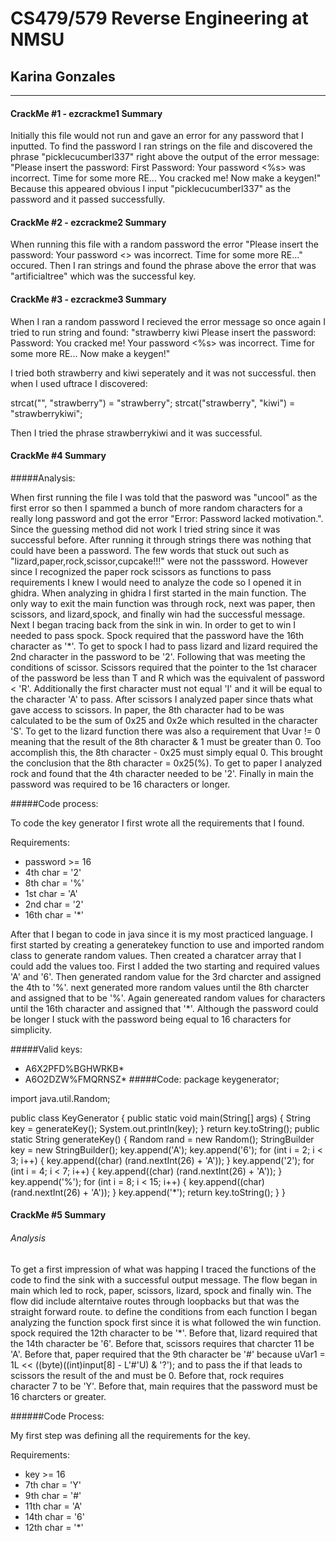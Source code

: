 # CS479/579 Reverse Engineering at NMSU
## Karina Gonzales
---
#### CrackMe #1 - ezcrackme1 Summary
Initially this file would not run and gave an error for any password that I inputted. To find the password I ran strings on the file and discovered the phrase "picklecucumberl337" right above the output of the error message: 
"Please insert the password:
First Password: 
Your password <%s> was incorrect. Time for some more RE...
You cracked me! Now make a keygen!"
Because this appeared obvious I input "picklecucumberl337" as the password and it passed successfully.

#### CrackMe #2 - ezcrackme2 Summary
When running this file with a random password the error 
"Please insert the password:
Your password <> was incorrect. Time for some more RE..." occured. 
Then I ran strings and found the phrase above the error that was "artificialtree" which was the successful key. 

#### CrackMe #3 - ezcrackme3 Summary

When I ran a random password I recieved the error message so once again I tried to run string and found:
"strawberry
kiwi
Please insert the password:
Password: 
You cracked me! 
Your password <%s> was incorrect. Time for some more RE...
Now make a keygen!"

I tried both strawberry and kiwi seperately and it was not successful. then when I used uftrace I discovered:

strcat("", "strawberry") = "strawberry";
strcat("strawberry", "kiwi") = "strawberrykiwi";

Then I tried the phrase strawberrykiwi and it was successful.

#### CrackMe #4 Summary
#####Analysis:

When first running the file I was told that the pasword was "uncool" as the first error so then I spammed a bunch of more random characters for a really long password and got the error "Error: Password lacked motivation.". Since the guessing method did not work I tried string since it was successful before. After running it through strings there was nothing that could have been a password. The few words that stuck out such as "lizard,paper,rock,scissor,cupcake!!!" were not the passsword. However since I recognized the paper rock scissors as functions to pass requirements I knew I would need to analyze the code so I opened it in ghidra. When analyzing in ghidra I first started in the main function. The only way to exit the main function was through rock, next was paper, then scissors, and lizard,spock, and finally win had the successful message. Next I began tracing back from the sink in win. In order to get to win I needed to pass spock. Spock required that the password have the 16th character as '*'. To get to spock I had to pass lizard and lizard required the 2nd character in the password to be '2'. Following that was meeting the conditions of scissor. Scissors required that the pointer to the 1st characer of the password be less than  T and R which was the equivalent of password < 'R'. Additionally the first character must not equal 'I' and it will be equal to the character 'A' to pass.
After scissors I analyzed paper since thats what gave access to scissors. In paper, the 8th character had to be was calculated to be the sum of 0x25 and 0x2e which resulted in the character 'S'. To get to the lizard function there was also a requirement that Uvar != 0 meaning that the result of the 8th character & 1 must be greater than 0. Too accomplish this, the 8th character - 0x25 must simply equal 0. This brought the conclusion that the 8th character = 0x25(%). To get to paper I analyzed rock and found that the 4th character needed to be '2'. Finally in main the password was required to be 16 characters or longer.

#####Code process:

To code the key generator I first wrote all the requirements that I found. 

Requirements:

- password >= 16
- 4th char = '2'
- 8th char = '%'
- 1st char = 'A'
- 2nd char = '2'
- 16th char = '*'

After that I began to code in java since it is my most practiced language. I first started by creating a generatekey function to use and imported random class to generate random values. Then created a charatcer array that I could add the values too. First I added the two starting and required values 'A' and '6'. Then generated random value for the 3rd charcter and assigned the 4th to '%'. next generated more random values until the 8th charcter and assigned that to be '%'. Again genereated random values for characters until the 16th character and assigned that '*'. Although the password could be longer I stuck with the password being equal to 16 characters for simplicity.


#####Valid keys:
- A6X2PFD%BGHWRKB*
- A6O2DZW%FMQRNSZ*
#####Code:
package keygenerator;

import java.util.Random;

public class KeyGenerator {
public static void main(String[] args) {
String key = generateKey();
System.out.println(key);
}
return key.toString();
public static String generateKey() {
Random rand = new Random();
StringBuilder key = new StringBuilder();
key.append('A');
key.append('6');
for (int i = 2; i < 3; i++) {
key.append((char) (rand.nextInt(26) + 'A'));
}
key.append('2');
for (int i = 4; i < 7; i++) {
key.append((char) (rand.nextInt(26) + 'A'));
}
key.append('%');
for (int i = 8; i < 15; i++) {
key.append((char) (rand.nextInt(26) + 'A'));
}
key.append('*');
return key.toString();
}
}

#### CrackMe #5 Summary 

###### Analysis

To get a first impression of what was happing I traced the functions of the code to find the sink with a successful output message. The flow began in main which led to rock, paper, scissors, lizard, spock and finally win. The flow did include alterntaive routes through loopbacks but that was the straight forward route. to define the conditions from each function I began analyzing the function spock first since it is what followed the win function. spock required the 12th character to be '*'. Before that, lizard required that the 14th character be '6'. Before that, scissors requires that charcter 11 be 'A'. Before that, paper required that the 9th character be '#' because uVar1 = 1L << ((byte)((int)input[8] - L'#'U) & '?'); and to pass the if that leads to scissors the result of the and must be 0. Before that, rock requires character 7 to be 'Y'. Before that, main requires that the password must be 16 charcters or greater. 

######Code Process:

My first step was defining all the requirements for the key.

Requirements:

- key >= 16
- 7th char = 'Y'
- 9th char = '#'
- 11th char = 'A'
- 14th char = '6'
- 12th char = '*'
